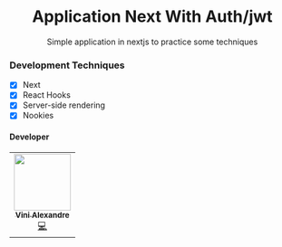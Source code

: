 <div align="center">
<h1>Application Next With Auth/jwt</h1>

<p>Simple application in nextjs to practice some techniques</p>

</div>

### Development Techniques

- [x] Next
- [x] React Hooks
- [x] Server-side rendering
- [x] Nookies

#### Developer

<table>
  <tr>
    <td align="center"><a href="https://github.com/vinialexandre"><img src="https://github.com/vinialexandre.png" width="100px;" alt=""/><br /><sub><b>Vini Alexandre</b></sub></a><br /><a href="https://github.com/testing-library/react-testing-library/commits?author=marcosvega91" title="Code">💻</a></td>
  </tr>
</table>
